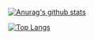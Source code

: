 [![Anurag's github stats](https://github-readme-stats.vercel.app/api?username=mo-mo-666)](https://github.com/anuraghazra/github-readme-stats)

[![Top Langs](https://github-readme-stats.vercel.app/api/top-langs/?username=mo-mo-666&hide=jupyter%20notebook)](https://github.com/anuraghazra/github-readme-stats)

<!--
**mo-mo-666/mo-mo-666** is a ✨ _special_ ✨ repository because its `README.md` (this file) appears on your GitHub profile.

Here are some ideas to get you started:

- 🔭 I’m currently working on ...
- 🌱 I’m currently learning ...
- 👯 I’m looking to collaborate on ...
- 🤔 I’m looking for help with ...
- 💬 Ask me about ...
- 📫 How to reach me: ...
- 😄 Pronouns: ...
- ⚡ Fun fact: ...
-->
